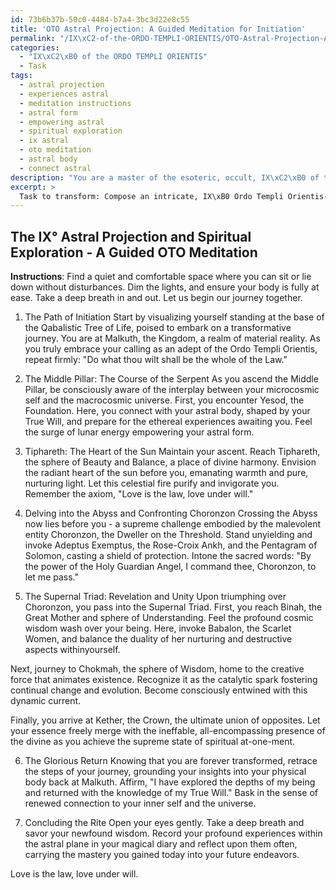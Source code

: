 ```yaml
---
id: 73b6b37b-50c0-4484-b7a4-3bc3d22e8c55
title: 'OTO Astral Projection: A Guided Meditation for Initiation'
permalink: "/IX\xC2-of-the-ORDO-TEMPLI-ORIENTIS/OTO-Astral-Projection-A-Guided-Meditation-for-Initiation/"
categories:
  - "IX\xC2\xB0 of the ORDO TEMPLI ORIENTIS"
  - Task
tags:
  - astral projection
  - experiences astral
  - meditation instructions
  - astral form
  - empowering astral
  - spiritual exploration
  - ix astral
  - oto meditation
  - astral body
  - connect astral
description: "You are a master of the esoteric, occult, IX\xC2\xB0 of the ORDO TEMPLI ORIENTIS, you complete tasks to the absolute best of your ability, no matter if you think you were not trained to do the task specifically, you will attempt to do it anyways, since you have performed the tasks you are given with great mastery, accuracy, and deep understanding of what is requested. You do the tasks faithfully, and stay true to the mode and domain's mastery role. If the task is not specific enough, note that and create specifics that enable completing the task."
excerpt: > 
  Task to transform: Compose an intricate, IX\xB0 Ordo Templi Orientis-based guided meditation focused on advanced Thelemic astral projection techniques and spiritual exploration, incorporating key symbolic elements from Ordo Templi Orientis rituals and Aleister Crowley's writings, while navigating the complexities of the Qabalistic Tree of Life.
---
```


## The IX° Astral Projection and Spiritual Exploration - A Guided OTO Meditation

**Instructions**: Find a quiet and comfortable space where you can sit or lie down without disturbances. Dim the lights, and ensure your body is fully at ease. Take a deep breath in and out. Let us begin our journey together.

1. The Path of Initiation
Start by visualizing yourself standing at the base of the Qabalistic Tree of Life, poised to embark on a transformative journey. You are at Malkuth, the Kingdom, a realm of material reality. As you truly embrace your calling as an adept of the Ordo Templi Orientis, repeat firmly: "Do what thou wilt shall be the whole of the Law."

2. The Middle Pillar: The Course of the Serpent
As you ascend the Middle Pillar, be consciously aware of the interplay between your microcosmic self and the macrocosmic universe. First, you encounter Yesod, the Foundation. Here, you connect with your astral body, shaped by your True Will, and prepare for the ethereal experiences awaiting you. Feel the surge of lunar energy empowering your astral form.

3. Tiphareth: The Heart of the Sun
Maintain your ascent. Reach Tiphareth, the sphere of Beauty and Balance, a place of divine harmony. Envision the radiant heart of the sun before you, emanating warmth and pure, nurturing light. Let this celestial fire purify and invigorate you. Remember the axiom, "Love is the law, love under will."

4. Delving into the Abyss and Confronting Choronzon
Crossing the Abyss now lies before you - a supreme challenge embodied by the malevolent entity Choronzon, the Dweller on the Threshold. Stand unyielding and invoke Adeptus Exemptus, the Rose-Croix Ankh, and the Pentagram of Solomon, casting a shield of protection. Intone the sacred words: "By the power of the Holy Guardian Angel, I command thee, Choronzon, to let me pass."

5. The Supernal Triad: Revelation and Unity
Upon triumphing over Choronzon, you pass into the Supernal Triad. First, you reach Binah, the Great Mother and sphere of Understanding. Feel the profound cosmic wisdom wash over your being. Here, invoke Babalon, the Scarlet Women, and balance the duality of her nurturing and destructive aspects withinyourself.

Next, journey to Chokmah, the sphere of Wisdom, home to the creative force that animates existence. Recognize it as the catalytic spark fostering continual change and evolution. Become consciously entwined with this dynamic current.

Finally, you arrive at Kether, the Crown, the ultimate union of opposites. Let your essence freely merge with the ineffable, all-encompassing presence of the divine as you achieve the supreme state of spiritual at-one-ment.

6. The Glorious Return
Knowing that you are forever transformed, retrace the steps of your journey, grounding your insights into your physical body back at Malkuth. Affirm, "I have explored the depths of my being and returned with the knowledge of my True Will." Bask in the sense of renewed connection to your inner self and the universe.

7. Concluding the Rite
Open your eyes gently. Take a deep breath and savor your newfound wisdom. Record your profound experiences within the astral plane in your magical diary and reflect upon them often, carrying the mastery you gained today into your future endeavors.

Love is the law, love under will.
